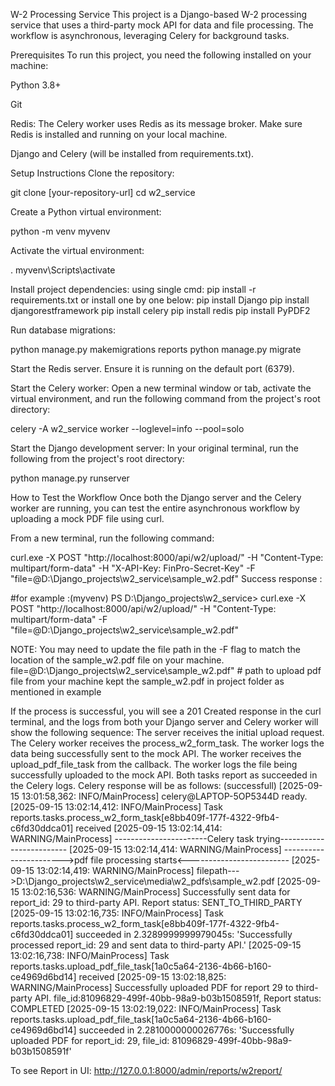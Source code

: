 W-2 Processing Service
This project is a Django-based W-2 processing service that uses a third-party mock API for data and file processing. The workflow is asynchronous, leveraging Celery for background tasks.

Prerequisites
To run this project, you need the following installed on your machine:

Python 3.8+

Git

Redis: The Celery worker uses Redis as its message broker. Make sure Redis is installed and running on your local machine.

Django and Celery (will be installed from requirements.txt).

Setup Instructions
Clone the repository:

git clone [your-repository-url]
cd w2_service

Create a Python virtual environment:

python -m venv myvenv

Activate the virtual environment:

. myvenv\Scripts\activate

Install project dependencies:
using single cmd: 
  pip install -r requirements.txt
or install one by one below: 
pip install Django
pip install djangorestframework
pip install celery
pip install redis
pip install PyPDF2

Run database migrations:

python manage.py makemigrations reports
python manage.py migrate

Start the Redis server. Ensure it is running on the default port (6379).

Start the Celery worker:
Open a new terminal window or tab, activate the virtual environment, and run the following command from the project's root directory:

celery -A w2_service worker --loglevel=info --pool=solo

Start the Django development server:
In your original terminal, run the following from the project's root directory:

python manage.py runserver

How to Test the Workflow
Once both the Django server and the Celery worker are running, you can test the entire asynchronous workflow by uploading a mock PDF file using curl.

From a new terminal, run the following command:

curl.exe -X POST "http://localhost:8000/api/w2/upload/" -H "Content-Type: multipart/form-data" -H "X-API-Key: FinPro-Secret-Key" -F "file=@D:\Django_projects\w2_service\sample_w2.pdf"
Success response : 

#for example :(myvenv) PS D:\Django_projects\w2_service> curl.exe -X POST "http://localhost:8000/api/w2/upload/" -H "Content-Type: multipart/form-data" -F "file=@D:\Django_projects\w2_service\sample_w2.pdf"

NOTE: You may need to update the file path in the -F flag to match the location of the sample_w2.pdf file on your machine.
file=@D:\Django_projects\w2_service\sample_w2.pdf" # path to upload pdf file from your machine kept the sample_w2.pdf in project folder as mentioned in example

If the process is successful, you will see a 201 Created response in the curl terminal, and the logs from both your Django server and Celery worker will show the following sequence:
The server receives the initial upload request.
The Celery worker receives the process_w2_form_task.
The worker logs the data being successfully sent to the mock API.
The worker receives the upload_pdf_file_task from the callback.
The worker logs the file being successfully uploaded to the mock API.
Both tasks report as succeeded in the Celery logs.
Celery response will be as follows: (successfull)
[2025-09-15 13:01:58,362: INFO/MainProcess] celery@LAPTOP-5OP5344D ready.
[2025-09-15 13:02:14,412: INFO/MainProcess] Task reports.tasks.process_w2_form_task[e8bb409f-177f-4322-9fb4-c6fd30ddca01] received
[2025-09-15 13:02:14,414: WARNING/MainProcess] -----------------------Celery task trying-------------------------
[2025-09-15 13:02:14,414: WARNING/MainProcess] ----------------------->pdf file processing starts<-------------------------
[2025-09-15 13:02:14,419: WARNING/MainProcess] filepath--->D:\Django_projects\w2_service\media\w2_pdfs\sample_w2.pdf
[2025-09-15 13:02:16,536: WARNING/MainProcess] Successfully sent data for report_id: 29 to third-party API. Report status: SENT_TO_THIRD_PARTY
[2025-09-15 13:02:16,735: INFO/MainProcess] Task reports.tasks.process_w2_form_task[e8bb409f-177f-4322-9fb4-c6fd30ddca01] succeeded in 2.3289999999979045s: 'Successfully processed report_id: 29 and sent data to third-party API.'
[2025-09-15 13:02:16,738: INFO/MainProcess] Task reports.tasks.upload_pdf_file_task[1a0c5a64-2136-4b66-b160-ce4969d6bd14] received
[2025-09-15 13:02:18,825: WARNING/MainProcess] Successfully uploaded PDF for report 29 to third-party API. file_id:81096829-499f-40bb-98a9-b03b1508591f, Report status: COMPLETED
[2025-09-15 13:02:19,022: INFO/MainProcess] Task reports.tasks.upload_pdf_file_task[1a0c5a64-2136-4b66-b160-ce4969d6bd14] succeeded in 2.2810000000026776s: 'Successfully uploaded PDF for report_id: 29, file_id: 81096829-499f-40bb-98a9-b03b1508591f'

To see Report in UI: 
http://127.0.0.1:8000/admin/reports/w2report/



